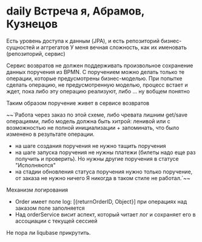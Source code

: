 # daily  Встреча я, Абрамов, Кузнецов

Есть уровень доступа к данным (JPA), и есть репозиторий бизнес-сущностей и аггрегатов
У меня вечная сложность, как их именовать (репозиторий, сервис)

Сервис возвратов не должен поддерживать произвольное сохранение данных поручения из BPMN. 
С поручением можно делать только те операции, которые предусмотрены бизнес-моделью. При попытке сделать операцию, 
не предусмотренную моделью, процесс встает и ждет, пока либо эту операцию реализуют, либо ... ну вобщем понятно

Таким образом поручение живет в сервисе возвратов

~~`Работа через заказ по этой схеме, либо чревата лишним get/save операциями, либо модель должна быть хитрой:
 ленивой или с возможностью не полной инициализации + запоминать, что было изменено в результате операции.

   - на шаге создания поручения не нужно тащить поручения
   - на шаге запуска поручения не нужны платежи (билеты надо еще раз получить и проверить). Но нужны другие поручения
в статусе "Исполняются"
   - на стадии обновления статуса поручения нужно только поручение, от заказа не нужно ничего
Я никогда в таком стиле не работал.`~~

Механизм логирования
 - Order имеет поле log: [{returnOrderID, Object}] при операциях над заказом поле заполняется
 - Над orderService висит аспект, который читает лог и сохраняет его в ассоциации с текущей сессией

Не пора ли liqubase прикрутить.



